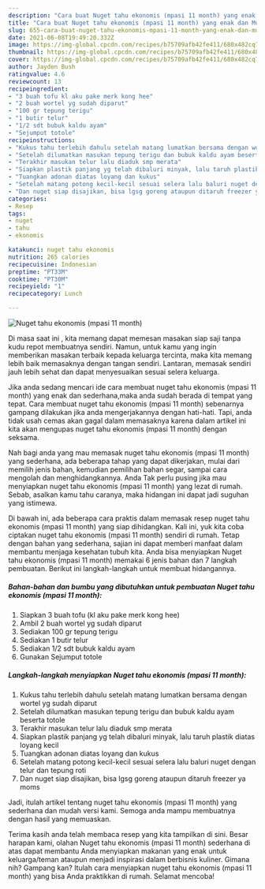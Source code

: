 ```yaml
---
description: "Cara buat Nuget tahu ekonomis (mpasi 11 month) yang enak dan Mudah Dibuat"
title: "Cara buat Nuget tahu ekonomis (mpasi 11 month) yang enak dan Mudah Dibuat"
slug: 655-cara-buat-nuget-tahu-ekonomis-mpasi-11-month-yang-enak-dan-mudah-dibuat
date: 2021-06-08T19:49:20.332Z
image: https://img-global.cpcdn.com/recipes/b75709afb42fe411/680x482cq70/nuget-tahu-ekonomis-mpasi-11-month-foto-resep-utama.jpg
thumbnail: https://img-global.cpcdn.com/recipes/b75709afb42fe411/680x482cq70/nuget-tahu-ekonomis-mpasi-11-month-foto-resep-utama.jpg
cover: https://img-global.cpcdn.com/recipes/b75709afb42fe411/680x482cq70/nuget-tahu-ekonomis-mpasi-11-month-foto-resep-utama.jpg
author: Jayden Bush
ratingvalue: 4.6
reviewcount: 13
recipeingredient:
- "3 buah tofu kl aku pake merk kong hee"
- "2 buah wortel yg sudah diparut"
- "100 gr tepung terigu"
- "1 butir telur"
- "1/2 sdt bubuk kaldu ayam"
- "Sejumput totole"
recipeinstructions:
- "Kukus tahu terlebih dahulu setelah matang lumatkan bersama dengan wortel yg sudah diparut"
- "Setelah dilumatkan masukan tepung terigu dan bubuk kaldu ayam beserta totole"
- "Terakhir masukan telur lalu diaduk smp merata"
- "Siapkan plastik panjang yg telah dibaluri minyak, lalu taruh plastik diatas loyang kecil"
- "Tuangkan adonan diatas loyang dan kukus"
- "Setelah matang potong kecil-kecil sesuai selera lalu baluri nuget dengan telur dan tepung roti"
- "Dan nuget siap disajikan, bisa lgsg goreng ataupun ditaruh freezer ya moms"
categories:
- Resep
tags:
- nuget
- tahu
- ekonomis

katakunci: nuget tahu ekonomis 
nutrition: 265 calories
recipecuisine: Indonesian
preptime: "PT33M"
cooktime: "PT30M"
recipeyield: "1"
recipecategory: Lunch

---
```



![Nuget tahu ekonomis (mpasi 11 month)](https://img-global.cpcdn.com/recipes/b75709afb42fe411/680x482cq70/nuget-tahu-ekonomis-mpasi-11-month-foto-resep-utama.jpg)

Di masa  saat ini , kita memang dapat memesan masakan siap saji tanpa kudu repot membuatnya sendiri. Namun, untuk kamu yang ingin memberikan masakan terbaik kepada keluarga tercinta, maka kita memang lebih baik memasaknya dengan tangan sendiri. Lantaran, memasak sendiri jauh lebih sehat dan dapat menyesuaikan sesuai selera keluarga.

Jika anda sedang mencari ide cara membuat nuget tahu ekonomis (mpasi 11 month) yang enak dan sederhana,maka anda sudah berada di tempat yang tepat. Cara membuat nuget tahu ekonomis (mpasi 11 month)  sebenarnya gampang dilakukan jika anda mengerjakannya dengan hati-hati. Tapi, anda tidak usah cemas akan gagal dalam memasaknya 
karena dalam artikel ini kita akan mengupas nuget tahu ekonomis (mpasi 11 month) dengan seksama.  



Nah bagi anda yang mau memasak nuget tahu ekonomis (mpasi 11 month) yang sederhana, ada beberapa tahap yang dapat dikerjakan, mulai dari memilih jenis bahan, kemudian pemilihan bahan segar, sampai cara mengolah dan menghidangkannya. Anda Tak perlu pusing jika mau menyiapkan nuget tahu ekonomis (mpasi 11 month) yang lezat di rumah. Sebab, asalkan kamu  tahu caranya, maka hidangan ini dapat jadi suguhan yang istimewa.

Di bawah ini, ada beberapa cara praktis  dalam memasak resep nuget tahu ekonomis (mpasi 11 month) yang siap dihidangkan. Kali ini, yuk kita coba ciptakan nuget tahu ekonomis (mpasi 11 month) sendiri di rumah. Tetap dengan bahan yang sederhana, sajian ini dapat memberi manfaat dalam membantu menjaga kesehatan tubuh kita. Anda bisa menyiapkan Nuget tahu ekonomis (mpasi 11 month) memakai 6 jenis bahan dan 7 langkah pembuatan. Berikut ini langkah-langkah untuk membuat hidangannya.

<!--inarticleads1-->

##### Bahan-bahan dan bumbu yang dibutuhkan untuk pembuatan Nuget tahu ekonomis (mpasi 11 month):

1. Siapkan 3 buah tofu (kl aku pake merk kong hee)
1. Ambil 2 buah wortel yg sudah diparut
1. Sediakan 100 gr tepung terigu
1. Sediakan 1 butir telur
1. Sediakan 1/2 sdt bubuk kaldu ayam
1. Gunakan Sejumput totole




<!--inarticleads2-->

##### Langkah-langkah menyiapkan Nuget tahu ekonomis (mpasi 11 month):

1. Kukus tahu terlebih dahulu setelah matang lumatkan bersama dengan wortel yg sudah diparut
1. Setelah dilumatkan masukan tepung terigu dan bubuk kaldu ayam beserta totole
1. Terakhir masukan telur lalu diaduk smp merata
1. Siapkan plastik panjang yg telah dibaluri minyak, lalu taruh plastik diatas loyang kecil
1. Tuangkan adonan diatas loyang dan kukus
1. Setelah matang potong kecil-kecil sesuai selera lalu baluri nuget dengan telur dan tepung roti
1. Dan nuget siap disajikan, bisa lgsg goreng ataupun ditaruh freezer ya moms




Jadi, itulah artikel tentang  nuget tahu ekonomis (mpasi 11 month)  yang sederhana dan mudah versi kami. Semoga anda mampu membuatnya dengan hasil yang memuaskan. 

Terima kasih anda telah membaca resep yang kita tampilkan di sini. Besar harapan kami, olahan  Nuget tahu ekonomis (mpasi 11 month) sederhana di atas dapat membantu Anda menyiapkan makanan yang enak untuk keluarga/teman ataupun menjadi inspirasi dalam berbisnis kuliner. Gimana nih? Gampang kan? Itulah cara menyiapkan nuget tahu ekonomis (mpasi 11 month) yang bisa Anda praktikkan di rumah. Selamat mencoba!

